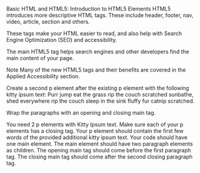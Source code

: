 Basic HTML and HTML5: Introduction to HTML5 Elements
HTML5 introduces more descriptive HTML tags. These include header, footer, nav, video, article, section and others.

These tags make your HTML easier to read, and also help with Search Engine Optimization (SEO) and accessibility.

The main HTML5 tag helps search engines and other developers find the main content of your page.

Note
Many of the new HTML5 tags and their benefits are covered in the Applied Accessibility section.


Create a second p element after the existing p element with the following kitty ipsum text: Purr jump eat the grass rip the couch scratched sunbathe, shed everywhere rip the couch sleep in the sink fluffy fur catnip scratched.

Wrap the paragraphs with an opening and closing main tag.

You need 2 p elements with Kitty Ipsum text.
Make sure each of your p elements has a closing tag.
Your p element should contain the first few words of the provided additional kitty ipsum text.
Your code should have one main element.
The main element should have two paragraph elements as children.
The opening main tag should come before the first paragraph tag.
The closing main tag should come after the second closing paragraph tag.